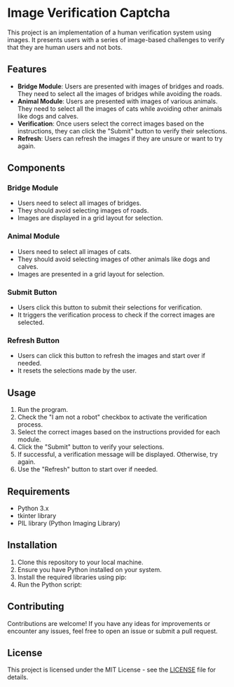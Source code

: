 # Image Verification Captcha

This project is an implementation of a human verification system using images. It presents users with a series of image-based challenges to verify that they are human users and not bots.

## Features

- **Bridge Module**: Users are presented with images of bridges and roads. They need to select all the images of bridges while avoiding the roads.
- **Animal Module**: Users are presented with images of various animals. They need to select all the images of cats while avoiding other animals like dogs and calves.
- **Verification**: Once users select the correct images based on the instructions, they can click the "Submit" button to verify their selections.
- **Refresh**: Users can refresh the images if they are unsure or want to try again.

## Components

### Bridge Module

- Users need to select all images of bridges.
- They should avoid selecting images of roads.
- Images are displayed in a grid layout for selection.

### Animal Module

- Users need to select all images of cats.
- They should avoid selecting images of other animals like dogs and calves.
- Images are presented in a grid layout for selection.

### Submit Button

- Users click this button to submit their selections for verification.
- It triggers the verification process to check if the correct images are selected.

### Refresh Button

- Users can click this button to refresh the images and start over if needed.
- It resets the selections made by the user.

## Usage

1. Run the program.
2. Check the "I am not a robot" checkbox to activate the verification process.
3. Select the correct images based on the instructions provided for each module.
4. Click the "Submit" button to verify your selections.
5. If successful, a verification message will be displayed. Otherwise, try again.
6. Use the "Refresh" button to start over if needed.

## Requirements

- Python 3.x
- tkinter library
- PIL library (Python Imaging Library)

## Installation

1. Clone this repository to your local machine.
2. Ensure you have Python installed on your system.
3. Install the required libraries using pip:
4. Run the Python script:

## Contributing

Contributions are welcome! If you have any ideas for improvements or encounter any issues, feel free to open an issue or submit a pull request.

## License

This project is licensed under the MIT License - see the [LICENSE](LICENSE) file for details.
